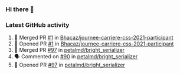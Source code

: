 ### Hi there 👋


### Latest GitHub activity
<!--START_SECTION:activity-->
1. 🎉 Merged PR [#1](https://github.com/Bhacaz/journee-carriere-css-2021-participant/pull/1) in [Bhacaz/journee-carriere-css-2021-participant](https://github.com/Bhacaz/journee-carriere-css-2021-participant)
2. 💪 Opened PR [#1](https://github.com/Bhacaz/journee-carriere-css-2021-participant/pull/1) in [Bhacaz/journee-carriere-css-2021-participant](https://github.com/Bhacaz/journee-carriere-css-2021-participant)
3. 🎉 Merged PR [#97](https://github.com/petalmd/bright_serializer/pull/97) in [petalmd/bright_serializer](https://github.com/petalmd/bright_serializer)
4. 🗣 Commented on [#90](https://github.com/petalmd/bright_serializer/issues/90) in [petalmd/bright_serializer](https://github.com/petalmd/bright_serializer)
5. 💪 Opened PR [#97](https://github.com/petalmd/bright_serializer/pull/97) in [petalmd/bright_serializer](https://github.com/petalmd/bright_serializer)
<!--END_SECTION:activity-->

<!--
**Bhacaz/bhacaz** is a ✨ _special_ ✨ repository because its `README.md` (this file) appears on your GitHub profile.

Here are some ideas to get you started:

- 🔭 I’m currently working on ...
- 🌱 I’m currently learning ...
- 👯 I’m looking to collaborate on ...
- 🤔 I’m looking for help with ...
- 💬 Ask me about ...
- 📫 How to reach me: ...
- 😄 Pronouns: ...
- ⚡ Fun fact: ...
-->
